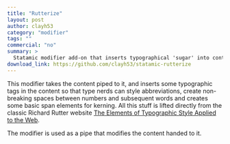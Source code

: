 ```yaml
---
title: "Rutterize"
layout: post
author: clayh53
category: "modifier"
tags: ""
commercial: "no"
summary: >
  Statamic modifier add-on that inserts typographical 'sugar' into content.
download_link: https://github.com/clayh53/statamic-rutterize
---
```

This modifier takes the content piped to it, and inserts some typographic tags in the content so that type nerds can style abbreviations, create non-breaking spaces between numbers and subsequent words and creates some basic span elements for kerning. All this stuff is lifted directly from the classic Richard Rutter website [The Elements of Typographic Style Applied to the Web](http://webtypography.net/).

The modifier is used as a pipe that modifies the content handed to it.
